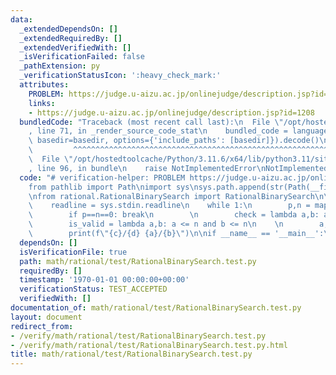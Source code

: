 ```yaml
---
data:
  _extendedDependsOn: []
  _extendedRequiredBy: []
  _extendedVerifiedWith: []
  _isVerificationFailed: false
  _pathExtension: py
  _verificationStatusIcon: ':heavy_check_mark:'
  attributes:
    PROBLEM: https://judge.u-aizu.ac.jp/onlinejudge/description.jsp?id=1208
    links:
    - https://judge.u-aizu.ac.jp/onlinejudge/description.jsp?id=1208
  bundledCode: "Traceback (most recent call last):\n  File \"/opt/hostedtoolcache/Python/3.11.6/x64/lib/python3.11/site-packages/onlinejudge_verify/documentation/build.py\"\
    , line 71, in _render_source_code_stat\n    bundled_code = language.bundle(stat.path,\
    \ basedir=basedir, options={'include_paths': [basedir]}).decode()\n          \
    \         ^^^^^^^^^^^^^^^^^^^^^^^^^^^^^^^^^^^^^^^^^^^^^^^^^^^^^^^^^^^^^^^^^^^^^^^^^^^^^^^^^\n\
    \  File \"/opt/hostedtoolcache/Python/3.11.6/x64/lib/python3.11/site-packages/onlinejudge_verify/languages/python.py\"\
    , line 96, in bundle\n    raise NotImplementedError\nNotImplementedError\n"
  code: "# verification-helper: PROBLEM https://judge.u-aizu.ac.jp/onlinejudge/description.jsp?id=1208\n\
    from pathlib import Path\nimport sys\nsys.path.append(str(Path(__file__).resolve().parent.parent.parent))\n\
    \nfrom rational.RationalBinarySearch import RationalBinarySearch\n\ndef main():\n\
    \    readline = sys.stdin.readline\n    while 1:\n        p,n = map(int,readline().split())\n\
    \        if p==n==0: break\n        \n        check = lambda a,b: a*a >= b*b*p\n\
    \        is_valid = lambda a,b: a <= n and b <= n\n    \n        a,b,c,d = RationalBinarySearch(check,is_valid)\n\
    \        print(f\"{c}/{d} {a}/{b}\")\n\nif __name__ == '__main__':\n    main()\n"
  dependsOn: []
  isVerificationFile: true
  path: math/rational/test/RationalBinarySearch.test.py
  requiredBy: []
  timestamp: '1970-01-01 00:00:00+00:00'
  verificationStatus: TEST_ACCEPTED
  verifiedWith: []
documentation_of: math/rational/test/RationalBinarySearch.test.py
layout: document
redirect_from:
- /verify/math/rational/test/RationalBinarySearch.test.py
- /verify/math/rational/test/RationalBinarySearch.test.py.html
title: math/rational/test/RationalBinarySearch.test.py
---
```

